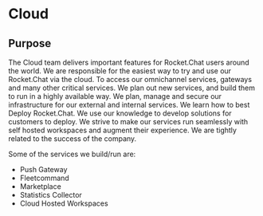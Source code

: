 # Cloud

## Purpose

The Cloud team delivers important features for Rocket.Chat users around the world. We are responsible for the easiest way to try and use our Rocket.Chat via the cloud. To access our omnichannel services, gateways and many other critical services. We plan out new services, and build them to run in a highly available way. We plan, manage and secure our infrastructure for our external and internal services. We learn how to best Deploy Rocket.Chat. We use our knowledge to develop solutions for customers to deploy. We strive to make our services run seamlessly with self hosted workspaces and augment their experience. We are tightly related to the success of the company.

Some of the services we build/run are:

* Push Gateway
* Fleetcommand
* Marketplace
* Statistics Collector
* Cloud Hosted Workspaces

